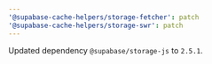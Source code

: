 ```yaml
---
'@supabase-cache-helpers/storage-fetcher': patch
'@supabase-cache-helpers/storage-swr': patch
---
```


Updated dependency `@supabase/storage-js` to `2.5.1`.

